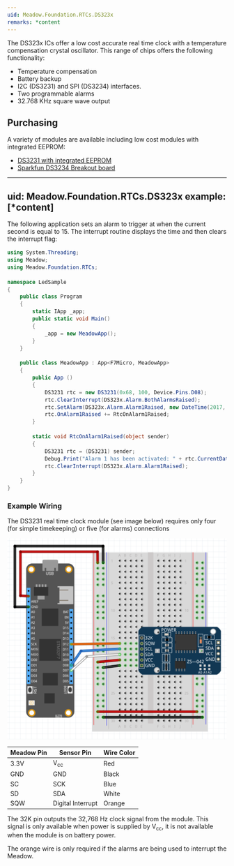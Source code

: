 ```yaml
---
uid: Meadow.Foundation.RTCs.DS323x
remarks: *content
---
```


The DS323x ICs offer a low cost accurate real time clock with a temperature compensation crystal oscillator.  This range of chips offers the following functionality:

* Temperature compensation
* Battery backup
* I2C (DS3231) and SPI (DS3234) interfaces.
* Two programmable alarms
* 32.768 KHz square wave output

## Purchasing

A variety of modules are available including low cost modules with integrated EEPROM:

* [DS3231 with integrated EEPROM](https://www.amazon.com/s/ref=nb_sb_noss?url=search-alias%3Daps&field-keywords=ds3231)
* [Sparkfun DS3234 Breakout board](https://www.sparkfun.com/products/10160)

---
uid: Meadow.Foundation.RTCs.DS323x
example: [*content]
---

The following application sets an alarm to trigger at when the current second is equal to 15.  The interrupt routine displays the time and then clears the interrupt flag:

```csharp
using System.Threading;
using Meadow;
using Meadow.Foundation.RTCs;

namespace LedSample
{
    public class Program
    {
        static IApp _app; 
        public static void Main()
        {
            _app = new MeadowApp();
        }
    }
    
    public class MeadowApp : App<F7Micro, MeadowApp>
    {
        public App ()
        {
            DS3231 rtc = new DS3231(0x68, 100, Device.Pins.D08);
            rtc.ClearInterrupt(DS323x.Alarm.BothAlarmsRaised);
            rtc.SetAlarm(DS323x.Alarm.Alarm1Raised, new DateTime(2017, 10, 29, 9, 43, 15), DS323x.AlarmType.WhenSecondsMatch);
            rtc.OnAlarm1Raised += RtcOnAlarm1Raised;
        }

        static void RtcOnAlarm1Raised(object sender)
        {
            DS3231 rtc = (DS3231) sender;
            Debug.Print("Alarm 1 has been activated: " + rtc.CurrentDateTime.ToString());
            rtc.ClearInterrupt(DS323x.Alarm.Alarm1Raised);
        }
    }
}
```

### Example Wiring

The DS3231 real time clock module (see image below) requires only four (for simple timekeeping) or five (for alarms) connections

![](../../API_Assets/Meadow.Foundation.RTCs.DS323x/DS323x.svg)

| Meadow Pin | Sensor Pin        | Wire Color |
|--------------|-------------------|------------|
| 3.3V         | V<sub>cc</sub>    | Red        |
| GND          | GND               | Black      |
| SC           | SCK               | Blue       |
| SD           | SDA               | White      |
| SQW          | Digital Interrupt | Orange     |

The 32K pin outputs the 32,768 Hz clock signal from the module.  This signal is only available when power is supplied by V<sub>cc</sub>, it is not available when the module is on battery power.

The orange wire is only required if the alarms are being used to interrupt the Meadow.